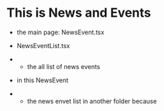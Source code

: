 # This is News and Events 

- the main page: NewsEvent.tsx
- NewsEventList.tsx
- - the all list of news events

- in this NewsEvent
- - the news envet list in another folder because 

